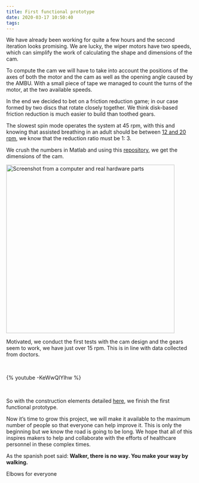 ```yaml
---
title: First functional prototype
date: 2020-03-17 10:50:40
tags:
---
```

We have already been working for quite a few hours and the second iteration looks promising. We are lucky, the wiper motors have two speeds, which can simplify the work of calculating the shape and dimensions of the cam.

To compute the cam we will have to take into account the positions of the axes of both the motor and the cam as well as the opening angle caused by the AMBU. With a small piece of tape we managed to count the turns of the motor, at the two available speeds.

In the end we decided to bet on a friction reduction game; in our case formed by two discs that rotate closely together. We think disk-based friction reduction is much easier to build than toothed gears.

The slowest spin mode operates the system at 45 rpm, with this and knowing that assisted breathing in an adult should be between [12 and 20 rpm](https://es.wikipedia.org/wiki/Ventilación_mecánica), we know that the reduction ratio must be 1: 3.

We crush the numbers in Matlab and using this [repository](https://github.com/ProtofyTeam/OxyGEN/tree/master/Matlab%20Files), we get the dimensions of the cam.

<img src="/en/images/primer-prototipo/matlab-vs-real.jpeg" width="450" alt="Screenshot from a computer and real hardware parts">

Motivated, we conduct the first tests with the cam design and the gears seem to work, we have just over 15 rpm. This is in line with data collected from doctors.

<br/> 

{% youtube -KeWwQIYlhw %}

<br/> 

So with the construction elements detailed [here](https://github.com/ProtofyTeam/OxyGEN), we finish the first functional prototype.

Now it’s time to grow this project, we will make it available to the maximum number of people so that everyone can help improve it. This is only the beginning but we know the road is going to be long. We hope that all of this inspires makers to help and collaborate with the efforts of healthcare personnel in these complex times.

As the spanish poet said: **Walker, there is no way. You make your way by walking.**

Elbows for everyone
